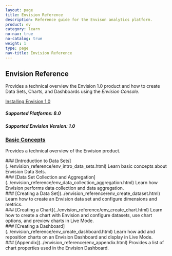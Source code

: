```yaml
---
layout: page
title: Envision Reference
description: Reference guide for the Envison analytics platform.
product: ev
category: learn
no-nav: true
no-catalog: true
weight: 1
type: page
nav-title: Envision Reference
---
```


## Envision Reference
Provides a technical overview the Envision 1.0 product and how to create Data Sets, Charts, and Dashboards using the *Envision Console*. 

<a href="../envision_install/installing_envision.htm" class="button secondary">Installing Envision 1.0</a>

<h5 class="stamp">Supported Platforms: 8.0</h5><h5 class="stamp">Supported Envision Version: 1.0</h5>

<div class = "divider1"></div>

### [Basic Concepts](../envision_reference/env_basic_concepts.html)
Provides a technical overview of the Envision product. 
<div class = "divider1"></div>
### [Introduction to Data Sets](../envision_reference/env_intro_data_sets.html)
Learn basic concepts about Envision Data Sets.
<div class = "divider1"></div>
### [Data Set Collection and Aggregation](../envision_reference/env_data_collection_aggregation.html)
Learn how Envision performs data collection and data aggregation.
<div class = "divider1"></div>
### [Creating a Data Set](../envision_reference/env_create_dataset.html)
Learn how to create an Envision data set and configure dimensions and metrics.
<div class = "divider1"></div>
### [Creating a Chart](../envision_reference/env_create_chart.html)
Learn how to create a chart with Envision and configure datasets, use chart options, and preview charts in Live Mode.
<div class = "divider1"></div>
### [Creating a Dashboard](../envision_reference/env_create_dashboard.html)
Learn how add and reposition charts on an Envision Dashboard and display in Live Mode.
<div class = "divider1"></div>
### [Appendix](../envision_reference/env_appendix.html)
Provides a list of chart properties used in the Envision Dashboard.
<div class = "divider1"></div>


